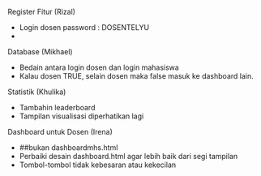 Register Fitur (Rizal)
- Login dosen password : DOSENTELYU
- 


Database (Mikhael)
- Bedain antara login dosen dan login mahasiswa
- Kalau dosen TRUE, selain dosen maka false masuk ke dashboard lain.


Statistik (Khulika)
- Tambahin leaderboard
- Tampilan visualisasi diperhatikan lagi

Dashboard untuk Dosen (Irena)
- ##bukan dashboardmhs.html
- Perbaiki desain dashboard.html agar lebih baik dari segi tampilan
- Tombol-tombol tidak kebesaran atau kekecilan